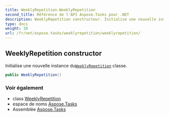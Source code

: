 ```yaml
---
title: WeeklyRepetition.WeeklyRepetition
second_title: Référence de l'API Aspose.Tasks pour .NET
description: WeeklyRepetition constructeur. Initialise une nouvelle instance duWeeklyRepetition classe.
type: docs
weight: 10
url: /fr/net/aspose.tasks/weeklyrepetition/weeklyrepetition/
---
```

## WeeklyRepetition constructor

Initialise une nouvelle instance du[`WeeklyRepetition`](../) classe.

```csharp
public WeeklyRepetition()
```

### Voir également

* class [WeeklyRepetition](../)
* espace de noms [Aspose.Tasks](../../weeklyrepetition/)
* Assemblée [Aspose.Tasks](../../../)


